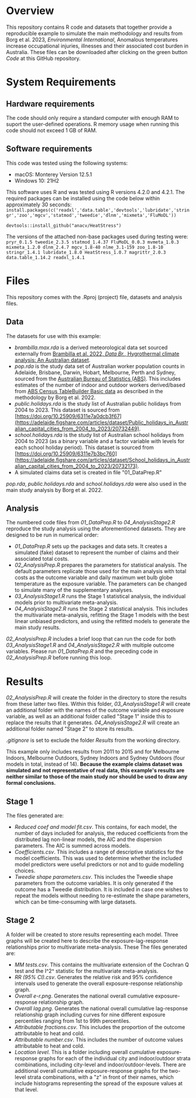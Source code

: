 # Overview
This repository contains R code and datasets that together provide a reproducible example to simulate the main methodology and results from Borg et al. 2023, *Environmental International*, Anomalous temperatures increase occupational injuries, illnesses and their associated cost burden in Australia. These files can be downloaded after clicking on the green button *Code* at this GitHub repository.


# System Requirements
## Hardware requirements
The code should only require a standard computer with enough RAM to suport the user-defined operations. R memory usage when running this code should not exceed 1 GB of RAM.

## Software requirements
This code was tested using the following systems:
* macOS: Monterey Version 12.5.1
* Windows 10: 21H2

This software uses R and was tested using R versions 4.2.0 and 4.2.1. The required packages can be installed using the code below within approximately 30 seconds:
`install.packages(c('readxl','data.table','devtools','lubridate','stringr','zoo','mgcv','statmod','tweedie','dlnm','mixmeta','FluMoDL'))`

`devtools::install_github("anacv/HeatStress")`

The versions of the attached non-base packages used during testing were:
` pryr_0.1.5 tweedie_2.3.5 statmod_1.4.37 FluMoDL_0.0.3 mvmeta_1.0.3 mixmeta_1.2.0 dlnm_2.4.7 mgcv_1.8-40 nlme_3.1-159 zoo_1.8-10 stringr_1.4.1 lubridate_1.8.0 HeatStress_1.0.7 magrittr_2.0.3 data.table_1.14.2 readxl_1.4.1`


# Files
This repository comes with the .Rproj (project) file, datasets and analysis files.

## Data
The datasets for use with this example:
  * *brambilla.max.rda* is a derived meteorological data set sourced externally from [Brambilla et al. 2022, *Data Br.*, Hygrothermal climate analysis: An Australian dataset](https://doi.org/10.1016/j.dib.2022.108291).
  * *pop.rda* is the study data set of Australian worker population counts in Adelaide, Brisbane, Darwin, Hobart, Melbourne, Perth and Sydney, sourced from the [Australian Bureau of Statistics (ABS)](https://www.abs.gov.au/statistics/labour/employment-and-unemployment/labour-force-australia/latest-release). This includes estimates of the number of indoor and outdoor workers derived/based from [ABS Census TableBuilder Basic data](https://tablebuilder.abs.gov.au/webapi/jsf/login.xhtml) as described in the methodology by Borg et al. 2022.
  * *public.holidays.rda* is the study list of Australian public holidays from 2004 to 2023. This dataset is sourced from [https://doi.org/10.25909/6311e7a0dcb3f67](https://adelaide.figshare.com/articles/dataset/Public_holidays_in_Australian_capital_cities_from_2004_to_2023/20732449).
  * *school.holidays.rda* is the study list of Australian school holidays from 2004 to 2023 (as a binary variable and a factor variable with levels for each school holiday period). This dataset is sourced from [https://doi.org/10.25909/6311e7b3bc760](https://adelaide.figshare.com/articles/dataset/School_holidays_in_Australian_capital_cities_from_2004_to_2023/20732173).
  * A simulated claims data set is created in file "01_DataPrep.R"

*pop.rda*, *public.holidays.rda* and *school.holidays.rda* were also used in the main study analysis by Borg et al. 2022.
  
## Analysis
The numbered code files from *01_DataPrep.R* to *04_AnalysisStage2.R* reproduce the study analysis using the aforementioned datasets. They are designed to be run in numerical order:
  * *01_DataPrep.R* sets up the packages and data sets. It creates a simulated (fake) dataset to represent the number of claims and their associated total costs.
  * *02_AnalysisPrep.R* prepares the parameters for statistical analysis. The default parameters replicate those used for the main analysis with total costs as the outcome variable and daily maximum wet bulb globe temperature as the exposure variable. The parameters can be changed to simulate many of the supplementary analyses.
  * *03_AnalysisStage1.R* runs the Stage 1 statistical analysis, the individual models prior to multivariate meta-analysis.
  * *04_AnalysisStage2.R* runs the Stage 2 statistical analysis. This includes the multivariate meta-analysis, refitting the Stage 1 models with the best linear unbiased predictors, and using the refitted models to generate the main study results.

*02_AnalysisPrep.R* includes a brief loop that can run the code for both *03_AnalysisStage1.R* and *04_AnalysisStage2.R* with multiple outcome variables. Please run *01_DataPrep.R* and the preceding code in *02_AnalysisPrep.R* before running this loop.


# Results
*02_AnalysisPrep.R* will create the folder in the directory to store the results from these latter two files. Within this folder, *03_AnalysisStage1.R* will create an additional folder with the names of the outcome variable and exposure variable, as well as an additional folder called "Stage 1" inside this to replace the results that it generates. *04_AnalysisStage2.R* will create an additional folder named "Stage 2" to store its results.

*.gitignore* is set to exclude the folder *Results* from the working directory.

This example only includes results from 2011 to 2015 and for Melbourne Indoors, Melbourne Outdoors, Sydney Indoors and Sydney Outdoors (four models in total, instead of 14). **Because the example claims dataset was simulated and not representative of real data, this example's results are neither similar to those of the main study nor should be used to draw any formal conclusions.**

## Stage 1
The files generated are:
  * *Reduced coef and model fit.csv*. This contains, for each model, the number of days included for analysis, the reduced coefficients from the distributed lag non-linear models, the AIC and the dispersion parameters. The AIC is summed across models.
  * *Coefficients.csv*. This includes a range of descriptive statistics for the model coefficients. This was used to determine whether the included model predictors were useful predictors or not and to guide modelling choices.
  * *Tweedie shape parameters.csv*. This includes the Tweedie shape parameters from the outcome variables. It is only generated if the outcome has a Tweedie distribution. It is included in case one wishes to repeat the models without needing to re-estimate the shape parameters, which can be time-consuming with large datasets.

## Stage 2
A folder will be created to store results representing each model. Three graphs will be created here to describe the exposure-lag-response relationships prior to multivariate meta-analysis. These 
The files generated are:
  * *MM tests.csv*. This contains the multivariate extension of the Cochran Q test and the I^2^ statistic for the multivariate meta-analysis.
  * *RR (95% CI).csv*. Generates the relative risk and 95% confidence intervals used to generate the overall exposure-response relationship graph.
  * *Overall e-r.png*. Generates the national overall cumulative exposure-response relationship graph.
  * *Overall lag.png*. Generates the national overall cumulative lag-response relationship graph including curves for nine different exposure percentiles ranging from 1st to 99th percentiles.
  * *Attributable fractions.csv*. This includes the proportion of the outcome attributable to heat and cold.
  * *Attributable number.csv*. This includes the number of outcome values attributable to heat and cold.
  * *Location level*. This is a folder including overall cumulative exposure-response graphs for each of the individual city and indoor/outdoor strata combinations, including city-level and indoor/outdoor-levels. There are additional overall cumulative exposure-response graphs for the two-level strata combinations, with a "z" in front of their names, which include histograms representing the spread of the exposure values at that level.

